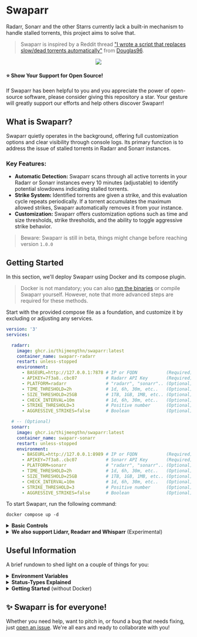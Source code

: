 # Swaparr

Radarr, Sonarr and the other Starrs currently lack a built-in mechanism to handle stalled torrents, this project aims to solve that.

> Swaparr is inspired by a Reddit thread ["I wrote a script that replaces slow/dead torrents automatically"](https://www.reddit.com/r/radarr/comments/101q31k/i_wrote_a_script_that_replaces_slowdead_torrents/) from [Douglas96](https://www.reddit.com/user/Douglas96/).

<p align="center">
  <img src="https://i.imgur.com/7D84ooQ.png?s=128">
</p>


#### ⭐ Show Your Support for Open Source!

If Swaparr has been helpful to you and you appreciate the power of open-source software, please consider giving this repository a star. Your gesture will greatly support our efforts and help others discover Swaparr!

## What is Swaparr?

Swaparr quietly operates in the background, offering full customization options and clear visibility through console logs. Its primary function is to address the issue of stalled torrents in Radarr and Sonarr instances.

### Key Features:

- **Automatic Detection:** Swaparr scans through all active torrents in your Radarr or Sonarr instances every 10 minutes (adjustable) to identify potential slowdowns indicating stalled torrents.
- **Strike System:** Identified torrents are given a strike, and this evaluation cycle repeats periodically. If a torrent accumulates the maximum allowed strikes, Swaparr automatically removes it from your instance.
- **Customization:** Swaparr offers customization options such as time and size thresholds, strike thresholds, and the ability to toggle aggressive strike behavior.

> Beware: Swaparr is still in beta, things might change before reaching version ` 1.0.0 `

## Getting Started

In this section, we'll deploy Swaparr using Docker and its compose plugin.

> Docker is not mandatory; you can also [run the binaries](#prerequisites) or compile Swaparr yourself. However, note that more advanced steps are required for these methods.

Start with the provided compose file as a foundation, and customize it by excluding or adjusting any services.

```yml
version: '3'
services:

  radarr:
    image: ghcr.io/thijmengthn/swaparr:latest
    container_name: swaparr-radarr
    restart: unless-stopped
    environment:
      - BASEURL=http://127.0.0.1:7878 # IP or FQDN           (Required)
      - APIKEY=7f3a8..cbc07           # Radarr API Key       (Required)                
      - PLATFORM=radarr               # "radarr", "sonarr".. (Optional) default: radarr
      - TIME_THRESHOLD=2h             # 1d, 6h, 30m, etc..   (Optional) default: 2h    
      - SIZE_THRESHOLD=25GB           # 1TB, 1GB, 1MB, etc.. (Optional) default: 25GB  
      - CHECK_INTERVAL=10m            # 1d, 6h, 30m, etc..   (Optional) default: 10m   
      - STRIKE_THRESHOLD=3            # Positive number      (Optional) default: 3     
      - AGGRESSIVE_STRIKES=false      # Boolean              (Optional) default: false 

  # -- (Optional)
  sonarr: 
    image: ghcr.io/thijmengthn/swaparr:latest
    container_name: swaparr-sonarr
    restart: unless-stopped
    environment:
      - BASEURL=http://127.0.0.1:8989 # IP or FQDN           (Required)
      - APIKEY=7f3a8..cbc07           # Sonarr API Key       (Required)                
      - PLATFORM=sonarr               # "radarr", "sonarr".. (Optional) default: radarr
      - TIME_THRESHOLD=2h             # 1d, 6h, 30m, etc..   (Optional) default: 2h    
      - SIZE_THRESHOLD=25GB           # 1TB, 1GB, 1MB, etc.. (Optional) default: 25GB  
      - CHECK_INTERVAL=10m            # 1d, 6h, 30m, etc..   (Optional) default: 10m   
      - STRIKE_THRESHOLD=3            # Positive number      (Optional) default: 3     
      - AGGRESSIVE_STRIKES=false      # Boolean              (Optional) default: false 
```

To start Swaparr, run the following command:

```
docker compose up -d
```

<details>
  <summary>
    <strong>Basic Controls</strong>
  </summary>

  ### Monitor

  You can monitor Swaparr's activities and track the processing of torrents by executing the following command. Omit the ` <platform> ` parameter to view logs for all platforms:

  ```
  docker compose logs <platform>
  ```

  ### Shutdown

  To shut down Swaparr, execute the following command:

  ```
  docker compose down
  ```
</details>

<details>
  <summary>
    <strong>We also support Lidarr, Readarr and Whisparr</strong> (Experimental)
  </summary>

  ```yml
  version: '3'
  services:

    radarr:
      image: ghcr.io/thijmengthn/swaparr:latest
      container_name: swaparr-radarr
      restart: unless-stopped
      environment:
        - BASEURL=http://127.0.0.1:7878 # IP or FQDN           (Required)
        - APIKEY=7f3a8..cbc07           # Radarr API Key       (Required)                
        - PLATFORM=radarr               # "radarr", "sonarr".. (Optional) default: radarr
        - TIME_THRESHOLD=2h             # 1d, 6h, 30m, etc..   (Optional) default: 2h    
        - SIZE_THRESHOLD=25GB           # 1TB, 1GB, 1MB, etc.. (Optional) default: 25GB  
        - CHECK_INTERVAL=10m            # 1d, 6h, 30m, etc..   (Optional) default: 10m   
        - STRIKE_THRESHOLD=3            # Positive number      (Optional) default: 3     
        - AGGRESSIVE_STRIKES=false      # Boolean              (Optional) default: false 

    # -- (Optional)
    sonarr: 
      image: ghcr.io/thijmengthn/swaparr:latest
      container_name: swaparr-sonarr
      restart: unless-stopped
      environment:
        - BASEURL=http://127.0.0.1:8989 # IP or FQDN           (Required)
        - APIKEY=7f3a8..cbc07           # Sonarr API Key       (Required)                
        - PLATFORM=sonarr               # "radarr", "sonarr".. (Optional) default: radarr
        - TIME_THRESHOLD=2h             # 1d, 6h, 30m, etc..   (Optional) default: 2h    
        - SIZE_THRESHOLD=25GB           # 1TB, 1GB, 1MB, etc.. (Optional) default: 25GB  
        - CHECK_INTERVAL=10m            # 1d, 6h, 30m, etc..   (Optional) default: 10m   
        - STRIKE_THRESHOLD=3            # Positive number      (Optional) default: 3     
        - AGGRESSIVE_STRIKES=false      # Boolean              (Optional) default: false 

    # -- (Optional)
    lidarr: 
      image: ghcr.io/thijmengthn/swaparr:latest
      container_name: swaparr-lidarr
      restart: unless-stopped
      environment:
        - BASEURL=http://127.0.0.1:8989 # IP or FQDN           (Required)
        - APIKEY=7f3a8..cbc07           # Lidarr API Key       (Required)                
        - PLATFORM=lidarr               # "radarr", "sonarr".. (Optional) default: radarr
        - TIME_THRESHOLD=2h             # 1d, 6h, 30m, etc..   (Optional) default: 2h    
        - SIZE_THRESHOLD=25GB           # 1TB, 1GB, 1MB, etc.. (Optional) default: 25GB  
        - CHECK_INTERVAL=10m            # 1d, 6h, 30m, etc..   (Optional) default: 10m   
        - STRIKE_THRESHOLD=3            # Positive number      (Optional) default: 3     
        - AGGRESSIVE_STRIKES=false      # Boolean              (Optional) default: false 

    # -- (Optional)
    readarr: 
      image: ghcr.io/thijmengthn/swaparr:latest
      container_name: swaparr-readarr
      restart: unless-stopped
      environment:
        - BASEURL=http://127.0.0.1:8989 # IP or FQDN           (Required)
        - APIKEY=7f3a8..cbc07           # Readarr API Key      (Required)                
        - PLATFORM=readarr              # "radarr", "sonarr".. (Optional) default: radarr
        - TIME_THRESHOLD=2h             # 1d, 6h, 30m, etc..   (Optional) default: 2h    
        - SIZE_THRESHOLD=25GB           # 1TB, 1GB, 1MB, etc.. (Optional) default: 25GB  
        - CHECK_INTERVAL=10m            # 1d, 6h, 30m, etc..   (Optional) default: 10m   
        - STRIKE_THRESHOLD=3            # Positive number      (Optional) default: 3     
        - AGGRESSIVE_STRIKES=false      # Boolean              (Optional) default: false 

    # -- (Optional)
    whisparr: 
      image: ghcr.io/thijmengthn/swaparr:latest
      container_name: swaparr-whisparr
      restart: unless-stopped
      environment:
        - BASEURL=http://127.0.0.1:8989 # IP or FQDN           (Required)
        - APIKEY=7f3a8..cbc07           # Whisparr API Key     (Required)                
        - PLATFORM=whisparr             # "radarr", "sonarr".. (Optional) default: radarr
        - TIME_THRESHOLD=2h             # 1d, 6h, 30m, etc..   (Optional) default: 2h    
        - SIZE_THRESHOLD=25GB           # 1TB, 1GB, 1MB, etc.. (Optional) default: 25GB  
        - CHECK_INTERVAL=10m            # 1d, 6h, 30m, etc..   (Optional) default: 10m   
        - STRIKE_THRESHOLD=3            # Positive number      (Optional) default: 3     
        - AGGRESSIVE_STRIKES=false      # Boolean              (Optional) default: false 
  ```
</details>

## Useful Information

A brief rundown to shed light on a couple of things for you:

<details>
  <summary>
    <strong>Environment Variables</strong>
  </summary>

  | Name              | Default              |  Description                                                                                     |
  |-------------------|----------------------|  -------------------------------------------------------------------------------------------------|
  | BASEURL           | `http://127.0.0.1:7878` | The URL of either a Sonarr or Radarr  instance.                                                |
  | APIKEY            | `7f3a8..cbc07`         | The API key required for accessing the Radarr or   Sonarr instance.                             |
  | PLATFORM          | `radarr`              | Indicates the platform with which Swaparr interacts,  either `radarr`, `sonarr`, `lidarr`, `readarr` and `whisparr`.|
  | TIME_THRESHOLD    | `2h`                  | The duration threshold for torrents to be considered  stalled; torrents exceeding this limit will be removed. |
  | SIZE_THRESHOLD    | `25GB`                | The size limit for torrents to be ignored; torrents   exceeding this limit will not be processed. |
  | CHECK_INTERVAL    | `10m`                 | The interval at which Swaparr monitors  torrents.                                               |
  | STRIKE_THRESHOLD  | `3`                   | The number of strikes a torrent needs to reach  before it is subject to removal.                |
  | AGGRESSIVE_STRIKES| `false`               | Enables the removal of stalled torrents and those   stuck fetching metadata.                      |
</details>

<details>
  <summary>
    <strong>Status-Types Explained</strong>
  </summary>

  | Type | Meaning |
  | --- | --- |
  | `Normal`  | Not stalled or slow, will not be striked. |
  | `Pending` | Fetching metadata or stalled (can be bypassed with `aggressive_strikes`). |
  | `Striked` | Flagged as slow or stalled, pending removal. |
  | `Removed` | Removed from Radarr / Sonarr. |
  | `Ignored` | Outside of threshold bounds. |
</details>

<details>
  <summary>
    <strong>Getting Started</strong> (without Docker)
  </summary>

  #### Prerequisites

  To begin, [download the executable](https://github.com/ThijmenGThN/swaparr/releases) compatible   with your operating system.

  Before running Swaparr, manually set the required [environment variables](#environment-variables).

  > Note: You do not need to define every environment variable; only the ones you need and those  that are required.

  #### Powershell

  ```
  $Env:<variable>="<value>"
  ```

  #### Shell

  ```
  export <variable>="<value>"
  ```

  #### Run Swaparr

  You should now be able to run Swaparr directly from the binary file.
</details>

## ✨ Swaparr is for everyone!

Whether you need help, want to pitch in, or found a bug that needs fixing, just [open an issue](https://github.com/ThijmenGThN/swaparr/issues). We're all ears and ready to collaborate with you!

